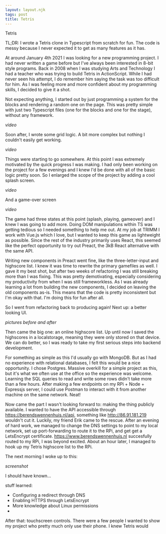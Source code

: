 ```yaml
---
layout: layout.njk
tags: post
title: Tetris
---
```





Tetris


TL;DR: I wrote a Tetris clone in Typescript from scratch for fun. The code is messy because I never expected it to get as many features as it has.  

At around January 4th 2021 I was looking for a new programming project. I had never written a game before but I've always been interested in 8-bit style programs. Back in 2008 when I was studying Arts and Technology I had a teacher who was trying to build Tetris in ActionScript. While I had never seen his attempt, I do remember him saying the task was too difficult for him. As I was feeling more and more confident about my programming skills, I decided to give it a shot. 

Not expecting anything, I started out by just programming a system for the blocks and rendering a random one on the page. This was pretty simple with just two Typescript files (one for the blocks and one for the stage), without any framework. 

*video*

Soon after, I wrote some grid logic. A bit more complex but nothing I couldn't easily get working.

*video*

Things were starting to go somewhere. At this point I was extremely motivated by the quick progress I was making. I had only been working on the project for a few evenings and I knew I'd be done with all of the basic logic pretty soon. So I enlarged the scope of the project by adding a cool splash screen. 

*video*

And a game-over screen

*video*

The game had three states at this point (splash, playing, gameover) and I knew I was going to add more. Doing DOM manipulations within TS was getting tedious so I needed something to help me out. At my job at TRIMM I work with Vue.js which I love, but I wanted to keep this game as lightweight as possible. Since the rest of the industry primarily uses React, this seemed like the perfect opportunity to try out Preact, the 3kB React alternative with the same API. 

Writing new components in Preact went fine, like the three-letter-input and highscore list. I knew it was time to rewrite the primary gamefiles as well. I gave it my best shot, but after two weeks of refactoring I was still breaking more than I was fixing. This was pretty demotivating, especially considering my productivity from when I was still frameworkless. As I was already learning a lot from building the new components, I decided on leaving the old components as-is. This means that the code is pretty inconsistent but I'm okay with that. I'm doing this for fun after all.

So I went from refactoring back to producing again! Next up: a better looking UI.

*pictures before and after*

Then came the big one: an online highscore list. Up until now I saved the highscores in a localstorage, meaning they were only stored on that device. We can do better, so I was ready to take my first serious steps into backend development. 

For something as simple as this I'd usually go with MongoDB. But as I had no experience with relational databases, I felt this would be a nice opportunity. I chose Postgres. Massive overkill for a simple project as this, but it's what we often use at the office so the experience was welcome. Learning the SQL queries to read and write some rows didn't take more than a few hours. After making a few endpoints on my RPi + Node + Expressjs server, I could use Postman to interact with it from another machine on the same network. Neat!

Now came the part I wasn't looking forward to: making the thing publicly available. I wanted to have the API accessible through https://berendswennenhuis.nl/api, something like http://86.91.181.219 wouldn't cut it. Luckily, my friend Erik came to the rescue. After an evening of hard work, we managed to change the DNS settings to point to my local network, set up port-forwarding to route it to the RPi, and get get a LetsEncrypt certificate. https://www.berendswennenhuis.nl succesfully routed to my RPi, I was beyond excited. About an hour later, I managed to hook up my Tetris highscore list to the RPi.

The next morning I woke up to this:

*screenshot*

I should have known...




stuff learned:
- Configuring a redirect through DNS
- Enabling HTTPS through LetsEncrypt
- More knowledge about Linux permissions
- 




After that: touchscreen controls. There were a few people I wanted to show my project who pretty much only use their phone. I knew Tetris would 